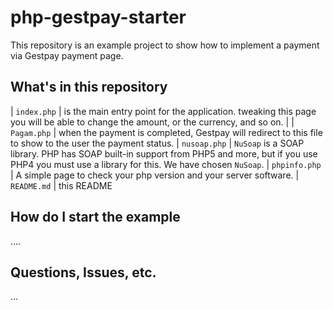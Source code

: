 # php-gestpay-starter

This repository is an example project to show how to implement a payment via Gestpay payment page. 

## What's in this repository 

| `index.php` | is the main entry point for the application. tweaking this page you will be able to change the amount, or the currency, and so on. | 
| ` Pagam.php` | when the payment is completed, Gestpay will redirect to this file to show to the user the payment status.
| `nusoap.php` | `NuSoap` is a SOAP library. PHP has SOAP built-in support from PHP5 and more, but if you use PHP4 you must use a library for this. We have chosen `NuSoap`. 
| `phpinfo.php` | A simple page to check your php version and your server software. 
| `README.md` | this README

## How do I start the example 

.... 

## Questions, Issues, etc. 

... 